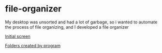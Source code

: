 # file-organizer
My desktop was unsorted and had a lot of garbage, so i wanted to automate the process of file organizing, and I developed a file organizer

[Initial screen](screenshot/1.png)

[Folders created by program](screenshot/2.png)
